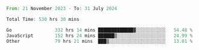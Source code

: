 <!--START_SECTION:waka-->

```rust
From: 21 November 2023 - To: 31 July 2024

Total Time: 530 hrs 30 mins

Go                332 hrs 14 mins █████████████▓░░░░░░░░░░░   54.48 %
JavaScript        152 hrs 24 mins ██████▒░░░░░░░░░░░░░░░░░░   24.99 %
Other             79 hrs 21 mins  ███▒░░░░░░░░░░░░░░░░░░░░░   13.01 %
```

<!--END_SECTION:waka-->

